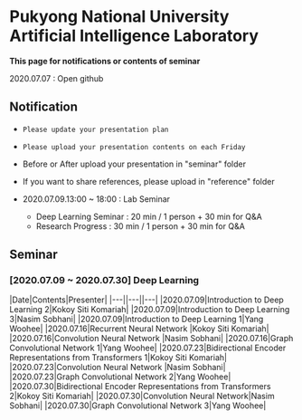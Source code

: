 # Pukyong National University Artificial Intelligence Laboratory

**This page for notifications or contents of seminar**

2020.07.07 : Open github

## Notification

- `Please update your presentation plan`
- `Please upload your presentation contents on each Friday`
- Before or After upload your presentation in "seminar" folder
- If you want to share references, please upload in "reference" folder 

- 2020.07.09.13:00 ~ 18:00 : Lab Seminar
    + Deep Learning Seminar : 20 min / 1 person + 30 min for Q&A
    + Research Progress : 30 min / 1 person + 30 min for Q&A

## Seminar

### [2020.07.09 ~ 2020.07.30] Deep Learning

|Date|Contents|Presenter|
|---||---||---|
|2020.07.09|Introduction to Deep Learning 2|Kokoy Siti Komariah|
|2020.07.09|Introduction to Deep Learning 3|Nasim Sobhani|
|2020.07.09|Introduction to Deep Learning 1|Yang Woohee|
|2020.07.16|Recurrent Neural Network |Kokoy Siti Komariah|
|2020.07.16|Convolution Neural Network |Nasim Sobhani|
|2020.07.16|Graph Convolutional Network 1|Yang Woohee|
|2020.07.23|Bidirectional Encoder Representations from Transformers 1|Kokoy Siti Komariah|
|2020.07.23|Convolution Neural Network |Nasim Sobhani|
|2020.07.23|Graph Convolutional Network 2|Yang Woohee|
|2020.07.30|Bidirectional Encoder Representations from Transformers 2|Kokoy Siti Komariah|
|2020.07.30|Convolution Neural Network|Nasim Sobhani|
|2020.07.30|Graph Convolutional Network 3|Yang Woohee|

